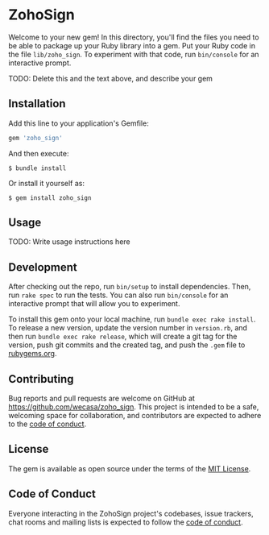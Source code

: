 # ZohoSign

Welcome to your new gem! In this directory, you'll find the files you need to be able to package up your Ruby library into a gem. Put your Ruby code in the file `lib/zoho_sign`. To experiment with that code, run `bin/console` for an interactive prompt.

TODO: Delete this and the text above, and describe your gem

## Installation

Add this line to your application's Gemfile:

```ruby
gem 'zoho_sign'
```

And then execute:

    $ bundle install

Or install it yourself as:

    $ gem install zoho_sign

## Usage

TODO: Write usage instructions here

## Development

After checking out the repo, run `bin/setup` to install dependencies. Then, run `rake spec` to run the tests. You can also run `bin/console` for an interactive prompt that will allow you to experiment.

To install this gem onto your local machine, run `bundle exec rake install`. To release a new version, update the version number in `version.rb`, and then run `bundle exec rake release`, which will create a git tag for the version, push git commits and the created tag, and push the `.gem` file to [rubygems.org](https://rubygems.org).

## Contributing

Bug reports and pull requests are welcome on GitHub at https://github.com/wecasa/zoho_sign. This project is intended to be a safe, welcoming space for collaboration, and contributors are expected to adhere to the [code of conduct](https://github.com/wecasa/zoho_sign/blob/master/CODE_OF_CONDUCT.md).

## License

The gem is available as open source under the terms of the [MIT License](https://opensource.org/licenses/MIT).

## Code of Conduct

Everyone interacting in the ZohoSign project's codebases, issue trackers, chat rooms and mailing lists is expected to follow the [code of conduct](https://github.com/wecasa/zoho_sign/blob/master/CODE_OF_CONDUCT.md).
